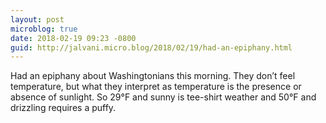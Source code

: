 ```yaml
---
layout: post
microblog: true
date: 2018-02-19 09:23 -0800
guid: http://jalvani.micro.blog/2018/02/19/had-an-epiphany.html
---
```

Had an epiphany about Washingtonians this morning. They don’t feel temperature, but what they interpret as temperature is the presence or absence of sunlight. So 29°F and sunny is tee-shirt weather and 50°F and drizzling requires a puffy. 
